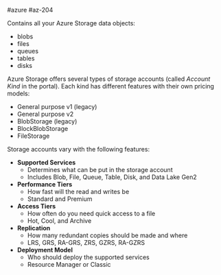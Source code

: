 #azure #az-204 

Contains all your Azure Storage data objects:
- blobs
- files
- queues
- tables
- disks

Azure Storage offers several types of storage accounts (called *Account Kind* in the portal).
Each kind has different features with their own pricing models:
- General purpose v1 (legacy)
- General purpose v2
- BlobStorage (legacy)
- BlockBlobStorage
- FileStorage

Storage accounts vary with the following features:
- **Supported Services**
	- Determines what can be put in the storage account
	- Includes Blob, File, Queue, Table, Disk, and Data Lake Gen2
- **Performance Tiers**
	- How fast will the read and writes be
	- Standard and Premium
- **Access Tiers**
	- How often do you need quick access to a file
	- Hot, Cool, and Archive
- **Replication**
	- How many redundant copies should be made and where
	- LRS, GRS, RA-GRS, ZRS, GZRS, RA-GZRS
- **Deployment Model**
	- Who should deploy the supported services
	- Resource Manager or Classic